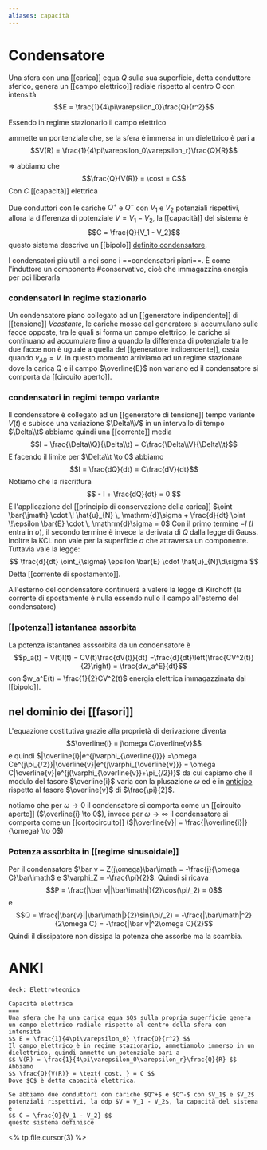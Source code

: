 ```yaml
---
aliases: capacità
---
```



# Condensatore
Una sfera con una [[carica]] equa $Q$ sulla sua superficie, detta conduttore sferico, genera un [[campo elettrico]] radiale rispetto al centro C con intensità
$$E = \frac{1}{4\pi\varepsilon_0}\frac{Q}{r^2}$$

Essendo in regime stazionario il campo elettrico 
 
 ammette un pontenziale  che, se la sfera è immersa in un dielettrico  è pari a
$$V(R) = \frac{1}{4\pi\varepsilon_0\varepsilon_r}\frac{Q}{R}$$

=> abbiamo che 
$$\frac{Q}{V(R)} = \cost = C$$ 
Con $C$ [[capacità]] elettrica

Due conduttori con le cariche $Q^+$ e $Q^-$ con $V_1$ e $V_2$ potenziali rispettivi, allora la differenza di potenziale $V = V_1 - V_2$, la [[capacità]] del sistema è
$$C = \frac{Q}{V_1 - V_2}$$ questo sistema descrive un [[bipolo]] <u>definito condensatore</u>.

I condensatori più utili a noi sono i ==condensatori piani==.
È come l'induttore un componente #conservativo, cioè che immagazzina energia per poi liberarla

### condensatori in regime stazionario
Un condensatore piano collegato ad un [[generatore indipendente]] di [[tensione]] $V costante$, le cariche mosse dal generatore si accumulano sulle facce opposte, tra le quali si forma un campo elettrico, le cariche si continuano ad accumulare fino a quando la differenza di potenziale tra le due facce non è uguale a quella del [[generatore indipendente]], ossia quando $v_{AB} = V$. in questo momento arriviamo ad un regime stazionare dove la carica Q e il campo $\overline{E}$ non variano ed il condensatore si comporta da [[circuito aperto]].

### condensatori in regimi tempo variante
Il condensatore è collegato ad un [[generatore di tensione]] tempo variante $V(t)$ e subisce una variazione $\Delta\\V$ in un intervallo di tempo $\Delta\\t$ abbiamo quindi una [[corrente]] media $$I = \frac{\Delta\\Q}{\Delta\\t} = C\frac{\Delta\\V}{\Delta\\t}$$
E facendo il limite per $\Delta\\t \to 0$ abbiamo
$$I = \frac{dQ}{dt} = C\frac{dV}{dt}$$
Notiamo che la riscrittura
$$ - I + \frac{dQ}{dt} = 0 $$
È l'applicazione del [[principio di conservazione della carica]] $\oint \bar{\jmath} \cdot \! \hat{u}_{N} \, \mathrm{d}\sigma + \frac{d}{dt} \oint   \!\epsilon \bar{E} \cdot \, \mathrm{d}\sigma = 0$
Con il primo termine $- I$ ($I$ entra in $\sigma$), il secondo termine è invece la derivata di $Q$ dalla legge di Gauss.
Inoltre la KCL non vale per la superficie $\sigma$ che attraversa un componente. Tuttavia vale la legge:
$$ \frac{d}{dt} \oint_{\sigma} \epsilon \bar{E} \cdot \hat{u}_{N}\d\sigma  $$
Detta [[corrente di spostamento]].

All'esterno del condensatore continuerà a valere la legge di Kirchoff (la corrente di spostamente è nulla essendo nullo il campo all'esterno del condensatore)

### [[potenza]] istantanea assorbita
La potenza istantanea asssorbita da un condensatore è
$$p_a(t) = V(t)I(t) = CV(t)\frac{dV(t)}{dt} =\frac{d}{dt}\left(\frac{CV^2(t)}{2}\right) = \frac{dw_a^E}{dt}$$
con $w_a^E(t) = \frac{1}{2}CV^2(t)$ energia elettrica immagazzinata dal [[bipolo]]. 
 

## nel dominio dei [[fasori]]
L'equazione costitutiva grazie alla proprietà di derivazione diventa 
$$\overline{i} = j\omega C\overline{v}$$
e quindi $|\overline{i}|e^{j\varphi_{\overline{i}}} =\omega Ce^{j\pi_{/2}}|\overline{v}|e^{j\varphi_{\overline{v}}} = \omega C|\overline{v}|e^{j(\varphi_{\overline{v}}+\pi_{/2})}$ da cui capiamo che il modulo del fasore $\overline{i}$ varia con la plusazione $\omega$ ed è in <u>anticipo</u> rispetto al fasore $\overline{v}$ di $\frac{\pi}{2}$.

notiamo che per $\omega \to 0$ il condensatore si comporta come un [[circuito aperto]] ($\overline{i} \to 0$), invece per $\omega \to \infty$ il condensatore si comporta come un [[cortocircuito]] ($|\overline{v}| = \frac{|\overline{i}|}{\omega} \to 0$)

### Potenza assorbita in [[regime sinusoidale]]
Per il condensatore $\bar v = Z(j\omega)\bar\imath = -\frac{j}{\omega C}\bar\imath$ e $\varphi_Z = -\frac{\pi}{2}$. Quindi si ricava
$$P = \frac{|\bar v||\bar\imath|}{2}\cos(\pi/_2) = 0$$
e
$$Q = \frac{|\bar{v}||\bar\imath|}{2}\sin(\pi/_2) = -\frac{|\bar\imath|^2}{2\omega C} = -\frac{|\bar v|^2\omega C}{2}$$
Quindi il dissipatore non dissipa la potenza che assorbe ma la scambia.

# ANKI

```anki
deck: Elettrotecnica
---
Capacità elettrica
===
Una sfera che ha una carica equa $Q$ sulla propria superficie genera un campo elettrico radiale rispetto al centro della sfera con intensità
$$ E = \frac{1}{4\pi\varepsilon_0} \frac{Q}{r^2} $$
Il campo elettrico è in regime stazionario, ammetiamolo immerso in un dielettrico, quindi ammette un potenziale pari a
$$ V(R) = \frac{1}{4\pi\varepsilon_0\varepsilon_r}\frac{Q}{R} $$
Abbiamo 
$$ \frac{Q}{V(R)} = \text{ cost. } = C $$
Dove $C$ è detta capacità elettrica.

Se abbiamo due conduttori con cariche $Q^+$ e $Q^-$ con $V_1$ e $V_2$ potenziali rispettivi, la ddp $V = V_1 - V_2$, la capacità del sistema è
$$ C = \frac{Q}{V_1 - V_2} $$
questo sistema definisce 
```
<% tp.file.cursor(3) %>